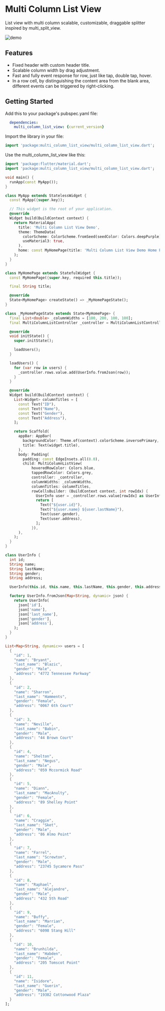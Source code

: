 <!--
This README describes the package. If you publish this package to pub.dev,
this README's contents appear on the landing page for your package.

For information about how to write a good package README, see the guide for
[writing package pages](https://dart.dev/tools/pub/writing-package-pages).

For general information about developing packages, see the Dart guide for
[creating packages](https://dart.dev/guides/libraries/create-packages)
and the Flutter guide for
[developing packages and plugins](https://flutter.dev/to/develop-packages).
-->

# Multi Column List View

List view with multi column scalable, customizable, draggable splitter inspired by multi_split_view.

![demo](https://github.com/tinymahua/flutter_multi_column_list_view/blob/main/doc/images/demo.png)

## Features

* Fixed header with custom header title.
* Scalable column width by drag adjustment.
* Fast and fully event response for row, just like tap, double tap, hover.
* In a row cell, by distinguishing the content area from the blank area, different events can be triggered by right-clicking.

## Getting Started

Add this to your package's pubspec.yaml file:
```yaml
  dependencies:
    multi_column_list_view: {current_version}
```

Import the library in your file:
```dart
import 'package:multi_column_list_view/multi_column_list_view.dart';
```

Use the multi_column_list_view like this:
```dart
import 'package:flutter/material.dart';
import 'package:multi_column_list_view/multi_column_list_view.dart';

void main() {
  runApp(const MyApp());
}

class MyApp extends StatelessWidget {
  const MyApp({super.key});

  // This widget is the root of your application.
  @override
  Widget build(BuildContext context) {
    return MaterialApp(
      title: 'Multi Column List View Demo',
      theme: ThemeData(
        colorScheme: ColorScheme.fromSeed(seedColor: Colors.deepPurple),
        useMaterial3: true,
      ),
      home: const MyHomePage(title: 'Multi Column List View Demo Home Page'),
    );
  }
}

class MyHomePage extends StatefulWidget {
  const MyHomePage({super.key, required this.title});

  final String title;

  @override
  State<MyHomePage> createState() => _MyHomePageState();
}

class _MyHomePageState extends State<MyHomePage> {
  final List<double> _columnWidths = [100, 200, 100, 100];
  final MultiColumnListController _controller = MultiColumnListController();

  @override
  void initState() {
    super.initState();

    loadUsers();
  }

  loadUsers() {
    for (var row in users) {
      _controller.rows.value.add(UserInfo.fromJson(row));
    }
  }

  @override
  Widget build(BuildContext context) {
    List<Widget> columnTitles = [
      const Text("ID"),
      const Text("Name"),
      const Text("Gender"),
      const Text("Address"),
    ];

    return Scaffold(
      appBar: AppBar(
        backgroundColor: Theme.of(context).colorScheme.inversePrimary,
        title: Text(widget.title),
      ),
      body: Padding(
        padding: const EdgeInsets.all(8.0),
        child: MultiColumnListView(
            hoveredRowColor: Colors.blue,
            tappedRowColor: Colors.grey,
            controller: _controller,
            columnWidths: _columnWidths,
            columnTitles: columnTitles,
            rowCellsBuilder: (BuildContext context, int rowIdx) {
              UserInfo user = _controller.rows.value[rowIdx] as UserInfo;
              return [
                Text("${user.id}"),
                Text("${user.name} ${user.lastName}"),
                Text(user.gender),
                Text(user.address),
              ];
            }),
      ),
    );
  }
}

class UserInfo {
  int id;
  String name;
  String lastName;
  String gender;
  String address;

  UserInfo(this.id, this.name, this.lastName, this.gender, this.address);

  factory UserInfo.fromJson(Map<String, dynamic> json) {
    return UserInfo(
      json['id'],
      json['name'],
      json['last_name'],
      json['gender'],
      json['address'],
    );
  }
}

List<Map<String, dynamic>> users = [
  {
    "id": 1,
    "name": "Bryant",
    "last_name": "Blazic",
    "gender": "Male",
    "address": "4772 Tennessee Parkway"
  },
  {
    "id": 2,
    "name": "Sharron",
    "last_name": "Hamments",
    "gender": "Female",
    "address": "0067 6th Court"
  },
  {
    "id": 3,
    "name": "Neville",
    "last_name": "Babin",
    "gender": "Male",
    "address": "44 Brown Court"
  },
  {
    "id": 4,
    "name": "Shelton",
    "last_name": "Negus",
    "gender": "Male",
    "address": "059 Mccormick Road"
  },
  {
    "id": 5,
    "name": "Diann",
    "last_name": "MacAnulty",
    "gender": "Female",
    "address": "89 Shelley Point"
  },
  {
    "id": 6,
    "name": "Craggie",
    "last_name": "Sket",
    "gender": "Male",
    "address": "86 Almo Point"
  },
  {
    "id": 7,
    "name": "Farrel",
    "last_name": "Screwton",
    "gender": "Male",
    "address": "23745 Sycamore Pass"
  },
  {
    "id": 8,
    "name": "Raphael",
    "last_name": "Alejandre",
    "gender": "Male",
    "address": "432 5th Road"
  },
  {
    "id": 9,
    "name": "Buffy",
    "last_name": "Marrian",
    "gender": "Female",
    "address": "6098 Stang Hill"
  },
  {
    "id": 10,
    "name": "Brunhilda",
    "last_name": "Habden",
    "gender": "Female",
    "address": "205 Tomscot Point"
  },
  {
    "id": 11,
    "name": "Isidore",
    "last_name": "Guerin",
    "gender": "Male",
    "address": "19382 Cottonwood Plaza"
  }
];

```

